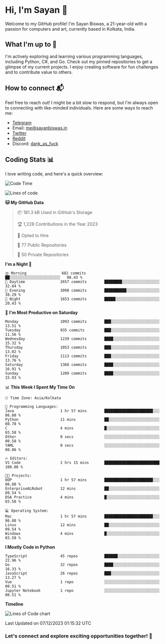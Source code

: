 # Hi, I'm Sayan 👋

Welcome to my GitHub profile! I'm Sayan Biswas, a 21-year-old with a passion for computers and art, currently based in Kolkata, India.

## What I'm up to 🚀

I'm actively exploring and learning various programming languages, including Python, C#, and Go. Check out my pinned repositories to get a glimpse of my current projects. I enjoy creating software for fun challenges and to contribute value to others.

## How to connect 📬

Feel free to reach out! I might be a bit slow to respond, but I'm always open to connecting with like-minded individuals. Here are some ways to reach me:

- [Telegram](https://t.me/dank_as_fuck)
- Email: [me@sayanbiswas.in](mailto:me@sayanbiswas.in)
- [Twitter](https://twitter.com/TheDankDel)
- [Reddit](https://www.reddit.com/user/dank_as_fuck_/)
- Discord: [dank_as_fuck](https://discordapp.com/users/506536929152466945)

## Coding Stats 📊

I love writing code, and here's a quick overview:

<!--START_SECTION:waka-->
![Code Time](http://img.shields.io/badge/Code%20Time-1%2C332%20hrs%2046%20mins-blue)

![Lines of code](https://img.shields.io/badge/From%20Hello%20World%20I%27ve%20Written-6.5%20million%20lines%20of%20code-blue)

**🐱 My GitHub Data** 

> 📦 181.3 kB Used in GitHub's Storage 
 > 
> 🏆 1,228 Contributions in the Year 2023
 > 
> 💼 Opted to Hire
 > 
> 📜 77 Public Repositories 
 > 
> 🔑 50 Private Repositories 
 > 
**I'm a Night 🦉** 

```text
🌞 Morning                682 commits         ██░░░░░░░░░░░░░░░░░░░░░░░   08.43 % 
🌆 Daytime                2657 commits        ████████░░░░░░░░░░░░░░░░░   32.84 % 
🌃 Evening                3098 commits        ██████████░░░░░░░░░░░░░░░   38.29 % 
🌙 Night                  1653 commits        █████░░░░░░░░░░░░░░░░░░░░   20.43 % 
```
📅 **I'm Most Productive on Saturday** 

```text
Monday                   1093 commits        ███░░░░░░░░░░░░░░░░░░░░░░   13.51 % 
Tuesday                  935 commits         ███░░░░░░░░░░░░░░░░░░░░░░   11.56 % 
Wednesday                1239 commits        ████░░░░░░░░░░░░░░░░░░░░░   15.32 % 
Thursday                 1053 commits        ███░░░░░░░░░░░░░░░░░░░░░░   13.02 % 
Friday                   1113 commits        ███░░░░░░░░░░░░░░░░░░░░░░   13.76 % 
Saturday                 1368 commits        ████░░░░░░░░░░░░░░░░░░░░░   16.91 % 
Sunday                   1289 commits        ████░░░░░░░░░░░░░░░░░░░░░   15.93 % 
```


📊 **This Week I Spent My Time On** 

```text
🕑︎ Time Zone: Asia/Kolkata

💬 Programming Languages: 
Java                     1 hr 57 mins        ██████████████████████░░░   86.88 % 
Python                   11 mins             ██░░░░░░░░░░░░░░░░░░░░░░░   08.78 % 
C                        4 mins              █░░░░░░░░░░░░░░░░░░░░░░░░   03.58 % 
Other                    0 secs              ░░░░░░░░░░░░░░░░░░░░░░░░░   00.58 % 
YAML                     0 secs              ░░░░░░░░░░░░░░░░░░░░░░░░░   00.06 % 

🔥 Editors: 
VS Code                  2 hrs 15 mins       █████████████████████████   100.00 % 

🐱‍💻 Projects: 
OOP                      1 hr 57 mins        ██████████████████████░░░   86.88 % 
EnterpriseALRobot        12 mins             ██░░░░░░░░░░░░░░░░░░░░░░░   09.54 % 
DSA Practice             4 mins              █░░░░░░░░░░░░░░░░░░░░░░░░   03.58 % 

💻 Operating System: 
Mac                      1 hr 57 mins        ██████████████████████░░░   86.88 % 
Linux                    12 mins             ██░░░░░░░░░░░░░░░░░░░░░░░   09.54 % 
Windows                  4 mins              █░░░░░░░░░░░░░░░░░░░░░░░░   03.58 % 
```

**I Mostly Code in Python** 

```text
TypeScript               45 repos            ██████░░░░░░░░░░░░░░░░░░░   22.96 % 
Go                       32 repos            ████░░░░░░░░░░░░░░░░░░░░░   16.33 % 
JavaScript               26 repos            ███░░░░░░░░░░░░░░░░░░░░░░   13.27 % 
Vue                      1 repo              ░░░░░░░░░░░░░░░░░░░░░░░░░   00.51 % 
Jupyter Notebook         1 repo              ░░░░░░░░░░░░░░░░░░░░░░░░░   00.51 % 
```



**Timeline**

![Lines of Code chart](https://raw.githubusercontent.com/Dank-del/Dank-del/main/assets/bar_graph.png)


 Last Updated on 07/12/2023 01:15:32 UTC
<!--END_SECTION:waka-->

### Let's connect and explore exciting opportunities together! 🚀
